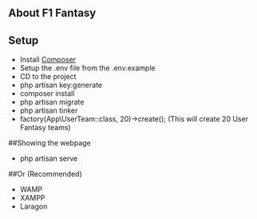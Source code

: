 ## About F1 Fantasy

## Setup
- Install [Composer](https://getcomposer.org/)
- Setup the .env file from the .env.example
- CD to the project
- php artisan key:generate
- composer install
- php artisan migrate
- php artisan tinker
- factory(App\UserTeam::class, 20)->create(); (This will create 20 User Fantasy teams)

##Showing the webpage
- php artisan serve

##Or (Recommended)
- WAMP
- XAMPP
- Laragon




